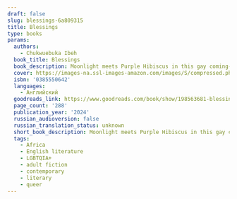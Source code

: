 ```yaml
---
draft: false
slug: blessings-6a809315
title: Blessings
type: books
params:
  authors:
    - Chukwuebuka Ibeh
  book_title: Blessings
  book_description: Moonlight meets Purple Hibiscus in this gay coming-of-age novel from an astonishing young talent, set in post-military Nigeria and culminating in the Same-Sex Marriage Prohibition Act of 2014.Obiefuna has always been the black sheep of his family—sensitive where his father, Anozie, is pragmatic, a dancer where his brother, Ekene, is a natural athlete. But when an intimate connection blossoms between Obiefuna and a boy from a nearby village, happiness is fleeting once his father catches them together and banishes him to boarding school.Obiefuna finds and hides who he truly is as he navigates his new school’s strict hierarchy and unpredictable violence. Back home, his mother Uzoamaka must contend with the absence of her beloved son, her husband’s cryptic reasons for sending him away, and the hard truths that they’ve all been hiding from. As Nigeria teeters on the brink of criminalizing same-sex relationships, Obiefuna’s life, or the life he wants to live, becomes even further out of a reach and more dangerous than ever before.Told from the alternating perspectives of Obiefuna and Uzoamaka, Blessings is an elegant and exquisitely moving story that asks how to live freely in a country that forbids one’s truest self, and the love that can flourish in spite of it all.
  cover: https://images-na.ssl-images-amazon.com/images/S/compressed.photo.goodreads.com/books/1696973052i/198563681.jpg
  isbn: '0385550642'
  languages:
    - Английский
  goodreads_link: https://www.goodreads.com/book/show/198563681-blessings
  page_count: '288'
  publication_year: '2024'
  russian_audioversion: false
  russian_translation_status: unknown
  short_book_description: Moonlight meets Purple Hibiscus in this gay coming-of-age novel from an astonishing young talent, set in post-military Nigeria and culminating in the Same-Sex Marriage Prohibition Act of...
  tags:
    - Africa
    - English literature
    - LGBTQIA+
    - adult fiction
    - contemporary
    - literary
    - queer
---
```


